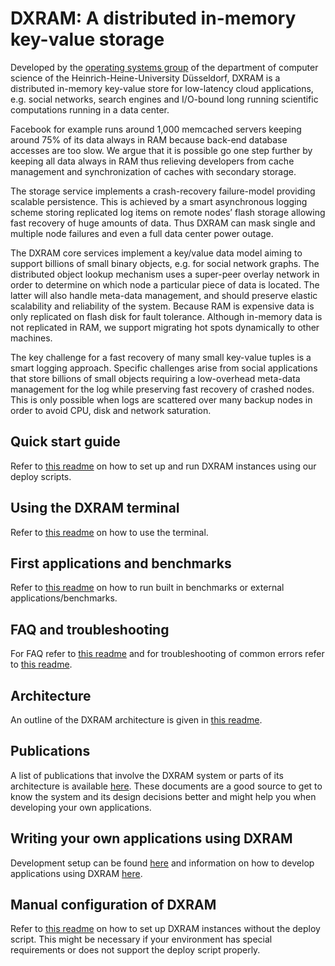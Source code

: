 # DXRAM: A distributed in-memory key-value storage

Developed by the [operating systems group](http://www.cs.hhu.de/en/research-groups/operating-systems.html) of the department of computer science of the Heinrich-Heine-University Düsseldorf, DXRAM is a distributed in-memory key-value store for low-latency cloud applications, e.g. social networks, search engines and I/O-bound long running scientific computations running in a data center.

Facebook for example runs around 1,000 memcached servers keeping around 75% of its data always in RAM because back-end database accesses are too slow. We argue that it is possible go one step further by keeping all data always in RAM thus relieving developers from cache management and synchronization of caches with secondary storage.

The storage service implements a crash-recovery failure-model providing scalable persistence. This is achieved by a smart asynchronous logging scheme storing replicated log items on remote nodes’ flash storage allowing fast recovery of huge amounts of data. Thus DXRAM can mask single and multiple node failures and even a full data center power outage.

The DXRAM core services implement a key/value data model aiming to support billions of small binary objects, e.g. for social network graphs. The distributed object lookup mechanism uses a super-peer overlay network in order to determine on which node a particular piece of data is located. The latter will also handle meta-data management, and should preserve elastic scalability and reliability of the system. Because RAM is expensive data is only replicated on flash disk for fault tolerance. Although in-memory data is not replicated in RAM, we support migrating hot spots dynamically to other machines.

The key challenge for a fast recovery of many small key-value tuples is a smart logging approach. Specific challenges arise from social applications that store billions of small objects requiring a low-overhead meta-data management for the log while preserving fast recovery of crashed nodes. This is only possible when logs are scattered over many backup nodes in order to avoid CPU, disk and network saturation.

## Quick start guide

Refer to [this readme](doc/QuickStart.md) on how to set up and run DXRAM instances using our deploy scripts.

## Using the DXRAM terminal

Refer to [this readme](doc/Terminal.md) on how to use the terminal.

## First applications and benchmarks

Refer to [this readme](doc/Benchmark.md) on how to run built in benchmarks or external applications/benchmarks.

## FAQ and troubleshooting

For FAQ refer to [this readme](doc/FAQ.md) and for troubleshooting of common errors refer to [this readme](doc/Troubleshooting.md).

## Architecture

An outline of the DXRAM architecture is given in [this readme](doc/Architecture.md).

## Publications

A list of publications that involve the DXRAM system or parts of its architecture is available [here](http://www.cs.hhu.de/en/research-groups/operating-systems/publications.html). These documents are a good source to get to know the system and its design decisions better and might help you when developing your own applications.

## Writing your own applications using DXRAM

Development setup can be found [here](doc/DevelopmentSetup.md) and information on how to develop applications using DXRAM [here](doc/Development.md).

## Manual configuration of DXRAM

Refer to [this readme](doc/ManualSetup.md) on how to set up DXRAM instances without the deploy script. This might be necessary if your environment has special requirements or does not support the deploy script properly.
